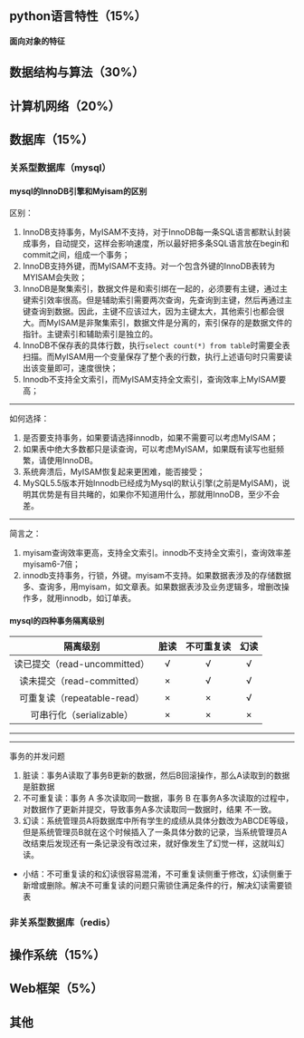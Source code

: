 ## python语言特性（15%）
#### 面向对象的特征
## 数据结构与算法（30%）
## 计算机网络（20%）
## 数据库（15%）
### 关系型数据库（mysql）
#### mysql的InnoDB引擎和Myisam的区别

区别：
1. InnoDB支持事务，MyISAM不支持，对于InnoDB每一条SQL语言都默认封装成事务，自动提交，这样会影响速度，所以最好把多条SQL语言放在begin和commit之间，组成一个事务；  
2. InnoDB支持外键，而MyISAM不支持。对一个包含外键的InnoDB表转为MYISAM会失败；  
3. InnoDB是聚集索引，数据文件是和索引绑在一起的，必须要有主键，通过主键索引效率很高。但是辅助索引需要两次查询，先查询到主键，然后再通过主键查询到数据。因此，主键不应该过大，因为主键太大，其他索引也都会很大。而MyISAM是非聚集索引，数据文件是分离的，索引保存的是数据文件的指针。主键索引和辅助索引是独立的。
4. InnoDB不保存表的具体行数，执行`select count(*) from table`时需要全表扫描。而MyISAM用一个变量保存了整个表的行数，执行上述语句时只需要读出该变量即可，速度很快；
5. Innodb不支持全文索引，而MyISAM支持全文索引，查询效率上MyISAM要高；
---
如何选择：
1. 是否要支持事务，如果要请选择innodb，如果不需要可以考虑MyISAM；
2. 如果表中绝大多数都只是读查询，可以考虑MyISAM，如果既有读写也挺频繁，请使用InnoDB。
3. 系统奔溃后，MyISAM恢复起来更困难，能否接受； 
4. MySQL5.5版本开始Innodb已经成为Mysql的默认引擎(之前是MyISAM)，说明其优势是有目共睹的，如果你不知道用什么，那就用InnoDB，至少不会差。
---
简言之：
1. myisam查询效率更高，支持全文索引。innodb不支持全文索引，查询效率差myisam6-7倍；
2. innodb支持事务，行锁，外键。myisam不支持。如果数据表涉及的存储数据多、查询多，用myisam，如文章表。如果数据表涉及业务逻辑多，增删改操作多，就用innodb，如订单表。
#### mysql的四种事务隔离级别
隔离级别 | 脏读 | 不可重复读 | 幻读
:-: | :-: | :-: | :-: 
读已提交（read-uncommitted） | √ | √ | √
读未提交（read-committed） | × | √ | √ 
可重复读（repeatable-read） | × | × | √ 
可串行化（serializable）| × | × | × 
---

---
事务的并发问题
1. 脏读：事务A读取了事务B更新的数据，然后B回滚操作，那么A读取到的数据是脏数据
2. 不可重复读：事务 A 多次读取同一数据，事务 B 在事务A多次读取的过程中，对数据作了更新并提交，导致事务A多次读取同一数据时，结果 不一致。
3. 幻读：系统管理员A将数据库中所有学生的成绩从具体分数改为ABCDE等级，但是系统管理员B就在这个时候插入了一条具体分数的记录，当系统管理员A改结束后发现还有一条记录没有改过来，就好像发生了幻觉一样，这就叫幻读。
- 小结：不可重复读的和幻读很容易混淆，不可重复读侧重于修改，幻读侧重于新增或删除。解决不可重复读的问题只需锁住满足条件的行，解决幻读需要锁表

### 非关系型数据库（redis）
## 操作系统（15%）
## Web框架（5%）
## 其他

